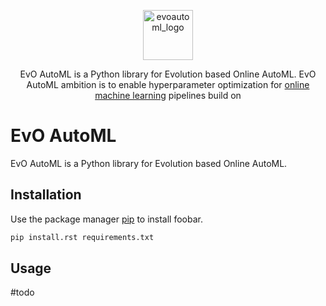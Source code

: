 
<p align="center">
  <img height="80px" src="docs/img/logo.svg" alt="evoautoml_logo">
</p>

<p align="center">
    EvO AutoML is a Python library for Evolution based Online AutoML.
    EvO AutoML ambition is to enable hyperparameter optimization for <a href="https://www.wikiwand.com/en/Online_machine_learning">online machine learning</a> pipelines build on 
</p>

# EvO AutoML

EvO AutoML is a Python library for Evolution based Online AutoML.

## Installation

Use the package manager [pip](https://pip.pypa.io/en/stable/) to install foobar.

```bash
pip install.rst requirements.txt
```

## Usage
#todo



